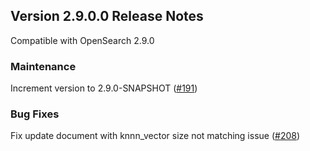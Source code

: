 ## Version 2.9.0.0 Release Notes

Compatible with OpenSearch 2.9.0

### Maintenance
Increment version to 2.9.0-SNAPSHOT ([#191](https://github.com/opensearch-project/neural-search/pull/191))

### Bug Fixes
Fix update document with knnn_vector size not matching issue ([#208](https://github.com/opensearch-project/neural-search/pull/208))

